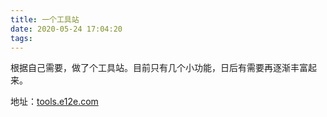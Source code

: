 ```yaml
---
title: 一个工具站
date: 2020-05-24 17:04:20
tags:
---
```

根据自己需要，做了个工具站。目前只有几个小功能，日后有需要再逐渐丰富起来。

地址：[tools.e12e.com](http://tools.e12e.com)